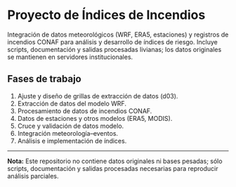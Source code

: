 # Proyecto de Índices de Incendios

Integración de datos meteorológicos (WRF, ERA5, estaciones) y registros de incendios CONAF para análisis y desarrollo de índices de riesgo. Incluye scripts, documentación y salidas procesadas livianas; los datos originales se mantienen en servidores institucionales.

## Fases de trabajo
1. Ajuste y diseño de grillas de extracción de datos (d03).
2. Extracción de datos del modelo WRF.
3. Procesamiento de datos de incendios CONAF.
4. Datos de estaciones y otros modelos (ERA5, MODIS).
5. Cruce y validación de datos modelo.
6. Integración meteorología–eventos.
7. Análisis e implementación de índices.

---
**Nota:** Este repositorio no contiene datos originales ni bases pesadas; sólo scripts, documentación y salidas procesadas necesarias para reproducir análisis parciales.
